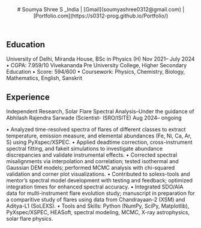 <header>
# Soumya Shree S
_India | [Gmail](soumyashree0312@gmail.com) | [Portfolio.com](https://s0312-prog.github.io/Portfolio/)
</header>

## Education
University of Delhi, Miranda House, BSc in Physics (H)                                                                                      Nov 2021– July 2024
 • CGPA: 7.959/10
Vivekananda Pre University College, Higher Secondary Education
 • Score: 594/600
 • Coursework: Physics, Chemistry, Biology, Mathematics, English, Sanskrit

## Experience
Independent Research, Solar Flare Spectral Analysis–Under the guidance of Abhilash Rajendra Sarwade (Scientist- ISRO/ISITE)                 Aug 2024– ongoing
 
 • Analyzed time-resolved spectra of flares of different classes to extract temperature, emission measure, and
 elemental abundances (Fe, Ni, Ca, Ar, S) using PyXspec/XSPEC.
 • Applied deadtime correction, cross-instrument spectral fitting, and fakeit simulations to investigate abundance
 discrepancies and validate instrumental effects.
 • Corrected spectral misalignments via interpolation and correlation; tested isothermal and Gaussian DEM
 models; performed MCMC analysis with chi-squared validation and corner plot visualizations.
 • Contributed to solexs-tools and mentor’s spectral model development with testing and feedback; optimized
 integration times for enhanced spectral accuracy.
 • Integrated SDO/AIA data for multi-instrument flare evolution study; manuscript in preparation for a
 comparitive study of flares using data from Chandrayaan-2 (XSM) and Aditya-L1 (SoLEXS).
 • Tools and Skills: Python (NumPy, SciPy, Matplotlib), PyXspec/XSPEC, HEASoft, spectral modeling, MCMC,
 X-ray astrophysics, solar flare physics. 
